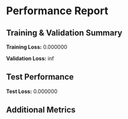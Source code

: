 # Performance Report

## Training & Validation Summary

**Training Loss:** 0.000000

**Validation Loss:** inf

## Test Performance

**Test Loss:** 0.000000

## Additional Metrics

